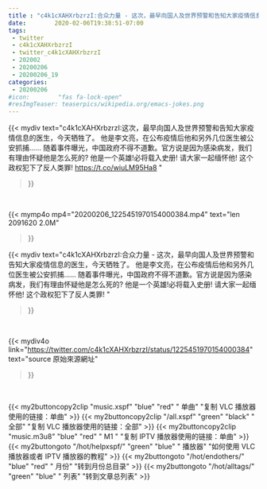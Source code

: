 ```yaml
---
title : "c4k1cXAHXrbzrzI:合众力量 - 这次，最早向国人及世界预警和告知大家疫情信息的医生，今天牺牲了。 他是李文亮，在公布疫情后他和另外几位医生被公安抓捕...... 随着事件曝光，中国政府不得不道歉。官方说是因为感染病发，我们有理由怀疑他是怎么死的?  他是一个英雄!必将载入史册!  请大家一起缅怀他!  这个政权犯下了反人类罪! "
date:        2020-02-06T19:38:51-07:00
tags:
 - twitter
 - c4k1cXAHXrbzrzI
 - twitter_c4k1cXAHXrbzrzI
 - 202002
 - 20200206
 - 20200206_19
categories:
 - 20200206
#icon:        "fas fa-lock-open"
#resImgTeaser: teaserpics/wikipedia.org/emacs-jokes.png
---
```


{{< mydiv text="c4k1cXAHXrbzrzI:这次，最早向国人及世界预警和告知大家疫情信息的医生，今天牺牲了。 他是李文亮，在公布疫情后他和另外几位医生被公安抓捕...... 随着事件曝光，中国政府不得不道歉。官方说是因为感染病发，我们有理由怀疑他是怎么死的?  他是一个英雄!必将载入史册!  请大家一起缅怀他!  这个政权犯下了反人类罪! https://t.co/wiuLM95Ha8 "
>}}
<br>


{{< mymp4o mp4="20200206_1225451970154000384.mp4"
text="len 2091620    2.0M"
>}}


{{< mydiv text="c4k1cXAHXrbzrzI:合众力量 - 这次，最早向国人及世界预警和告知大家疫情信息的医生，今天牺牲了。 他是李文亮，在公布疫情后他和另外几位医生被公安抓捕...... 随着事件曝光，中国政府不得不道歉。官方说是因为感染病发，我们有理由怀疑他是怎么死的?  他是一个英雄!必将载入史册!  请大家一起缅怀他!  这个政权犯下了反人类罪! "
>}}
<br>

{{< mydiv4o link="https://twitter.com/c4k1cXAHXrbzrzI/status/1225451970154000384"
text="source 原始來源網址"
>}}


<br>





{{< my2buttoncopy2clip "music.xspf"        "blue"   "red"    " 单曲"  "复制 VLC 播放器使用的链接：单曲" >}} {{< my2buttoncopy2clip "/all.xspf"         "green"  "black"  " 全部"  "复制 VLC 播放器使用的链接：全部" >}} {{< my2buttoncopy2clip "music.m3u8"        "blue"   "red"    " M1 "    "复制 IPTV 播放器使用的链接：单曲" >}} {{< my2buttongoto      "/hot/helpxspf/"    "green"  "blue"   " 播放器" "如何使用 VLC 播放器或者 IPTV 播放器的教程" >}} {{< my2buttongoto      "/hot/endothers/"   "blue"   "red"    " 月份"   "转到月份总目录" >}} {{< my2buttongoto      "/hot/alltags/"     "green"  "blue"   " 列表"   "转到文章总列表" >}} 
